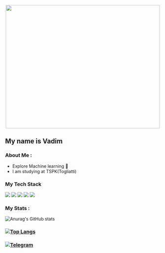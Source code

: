 <div align="center">
  <img src="[https://media.giphy.com/media/CVtNe84hhYF9u/giphy.gif](https://media1.giphy.com/media/JLYQnbND9gkYU/giphy.gif?cid=ecf05e478l259hbmn7qbzhqwatwv1qvbfav8rjx3qz39qucq&rid=giphy.gif&ct=g)" width="500" height ="400"/>
</div>

##                                               My name is Vadim
###  About Me :

- Explore Machine learning 🧠
- I am studying at TSPK(Togliatti)
###   My Tech Stack
<img src="https://img.shields.io/badge/Python-191970?style=for-the-badge&logo=Python&logoColor=yellow"/> <img src="https://img.shields.io/badge/Jupyter Notebook-white?style=for-the-badge&logo=Jupyter&logoColor=orange"/> <img src="https://img.shields.io/badge/html-orange?style=for-the-badge&logo=HTML5&logoColor=white"/> <img src="https://img.shields.io/badge/Css-blue?style=for-the-badge&logo=CSS3&logoColor=white"/>
<img src="https://img.shields.io/badge/JavaScript-black?style=for-the-badge&logo=JavaScript&logoColor=yellow"/>

### My Stats :

![Anurag's GitHub stats](https://github-readme-stats.vercel.app/api?username=Saantej&show_icons=true&theme=dark)

### [![Top Langs](https://github-readme-stats.vercel.app/api/top-langs/?username=Saantej&layout=compact&theme=dark)](https://github.com/anuraghazra/github-readme-stats)



### [![Telegram](https://img.shields.io/badge/-Telegram-42AAFF?style=for-the-badge&logo=telegram&logoColor=black)](https://t.me/santejka)

